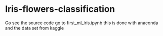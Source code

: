# Iris-flowers-classification
Go see the source code go to first_ml_iris.ipynb
this is done with anaconda
and the data set from kaggle
